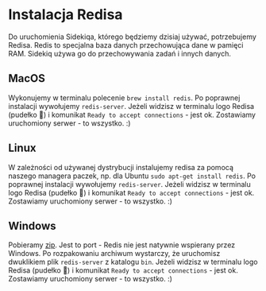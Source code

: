 # Instalacja Redisa

Do uruchomienia Sidekiqa, którego będziemy dzisiaj używać, potrzebujemy Redisa. Redis to specjalna baza danych przechowująca dane w pamięci RAM. Sidekiq używa go do przechowywania zadań i innych danych.

## MacOS

Wykonujemy w terminalu polecenie `brew install redis`. Po poprawnej instalacji wywołujemy `redis-server`. Jeżeli widzisz w terminalu logo Redisa (pudełko 🙂) i komunikat `Ready to accept connections` - jest ok. Zostawiamy uruchomiony serwer - to wszystko. :)

## Linux

W zależności od używanej dystrybucji instalujemy redisa za pomocą naszego managera paczek, np. dla Ubuntu `sudo apt-get install redis`. Po poprawnej instalacji wywołujemy `redis-server`. Jeżeli widzisz w terminalu logo Redisa (pudełko 🙂) i komunikat `Ready to accept connections` - jest ok. Zostawiamy uruchomiony serwer - to wszystko. :)

## Windows

Pobieramy [zip](https://github.com/ZeroSlayer/redis-6.2.3-stable-windows-64bit/archive/refs/heads/master.zip). Jest to port - Redis nie jest natywnie wspierany przez Windows. Po rozpakowaniu archiwum wystarczy, że uruchomisz dwuklikiem plik `redis-server` z katalogu `bin`. Jeżeli widzisz w terminalu logo Redisa (pudełko 🙂) i komunikat `Ready to accept connections` - jest ok. Zostawiamy uruchomiony serwer - to wszystko. :)
